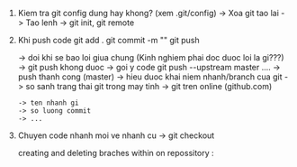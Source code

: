 1.  Kiem tra git config dung hay khong? (xem .git/config)
    -> Xoa git tao lai
    -> Tao lenh -> git init, git remote

2.  Khi push code
    git add .
    git commit -m ""
    git push

    -> doi khi se bao loi giua chung (Kinh nghiem phai doc duoc loi la gi???)
    -> git push khong duoc -> goi y code git push --upstream master ....
    -> push thanh cong (master) -> hieu duoc khai niem nhanh/branch cua git
    -> so sanh trang thai git trong may tinh -> git tren online (github.com)

        -> ten nhanh gi
        -> so luong commit
        -> ...

3.  Chuyen code nhanh moi ve nhanh cu
    -> git checkout
    <!-- tu khoa tim kiem -->
    creating and deleting braches within on repossitory :
